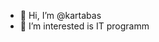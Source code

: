 - 👋 Hi, I’m @kartabas
- 👀 I’m interested is IT programm



<!---
kartabas/kartabas is a ✨ special ✨ repository because its `README.md` (this file) appears on your GitHub profile.
You can click the Preview link to take a look at your changes.
--->
